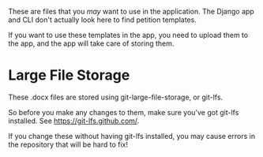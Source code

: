 These are files that you _may_ want to use in the application. The Django app and CLI don't actually look here to find petition templates.

If you want to use these templates in the app, you need to upload them to the app, and the app will take care of storing them.

# Large File Storage

These .docx files are stored using git-large-file-storage, or git-lfs.

So before you make any changes to them, make sure you've got git-lfs installed. See https://git-lfs.github.com/.

If you change these without having git-lfs installed, you may cause errors in the repository that will be hard to fix!
